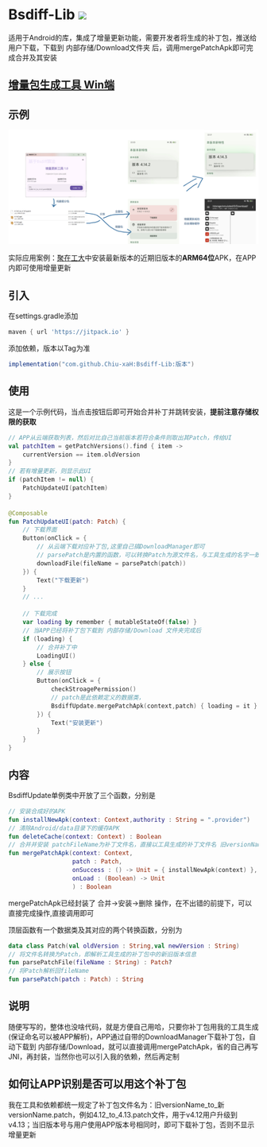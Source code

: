 # Bsdiff-Lib    [![](https://jitpack.io/v/Chiu-xaH/Bsdiff-Lib.svg)](https://jitpack.io/#Chiu-xaH/Bsdiff-Lib)

适用于Android的库，集成了增量更新功能，需要开发者将生成的补丁包，推送给用户下载，下载到 内部存储/Download文件夹 后，调用mergePatchApk即可完成合并及其安装

## [增量包生成工具 Win端](https://github.com/Chiu-xaH/Bsdiff-Tool)

## 示例
![图片](/img/a.png)

实际应用案例：[聚在工大](https://github.com/Chiu-xaH/HFUT-Schedule/releases)中安装最新版本的近期旧版本的**ARM64位**APK，在APP内即可使用增量更新

## 引入
在settings.gradle添加
```Groovy
maven { url 'https://jitpack.io' }
```

添加依赖，版本以Tag为准
```Groovy
implementation("com.github.Chiu-xaH:Bsdiff-Lib:版本")
```
## 使用
这是一个示例代码，当点击按钮后即可开始合并补丁并跳转安装，**提前注意存储权限的获取**
```Kotlin
// APP从云端获取列表，然后对比自己当前版本若符合条件则取出其Patch，传给UI
val patchItem = getPatchVersions().find { item ->
    currentVersion == item.oldVersion
}
// 若有增量更新，则显示此UI
if (patchItem != null) {
    PatchUpdateUI(patchItem)
}

@Composable
fun PatchUpdateUI(patch: Patch) {
    // 下载界面
    Button(onClick = {
        // 从云端下载对应补丁包,这里自己搞DownloadManager即可
        // parsePatch是内置的函数，可以转换Patch为源文件名，与工具生成的名字一致
        downloadFile(fileName = parsePatch(patch))
    }) {
        Text("下载更新")
    }
    // ...
    
    // 下载完成
    var loading by remember { mutableStateOf(false) }
    // 当APP已经将补丁包下载到 内部存储/Download 文件夹完成后
    if (loading) {
        // 合并补丁中
        LoadingUI()
    } else {
        // 展示按钮
        Button(onClick = {
            checkStroagePermission()
            // patch是此依赖定义的数据类，
            BsdiffUpdate.mergePatchApk(context,patch) { loading = it }
        }) {
            Text("安装更新")
        }
    }
}
```
## 内容
BsdiffUpdate单例类中开放了三个函数，分别是
```Kotlin
// 安装合成好的APK
fun installNewApk(context: Context,authority : String = ".provider")
// 清除Android/data目录下的缓存APK
fun deleteCache(context: Context) : Boolean
// 合并并安装 patchFileName为补丁文件名，直接以工具生成的补丁文件名 旧versionName_to_新versionName.patch
fun mergePatchApk(context: Context, 
                  patch : Patch,
                  onSuccess : () -> Unit = { installNewApk(context) },
                  onLoad : (Boolean) -> Unit
                  ) : Boolean
```
mergePatchApk已经封装了 合并->安装->删除 操作，在不出错的前提下，可以直接完成操作,直接调用即可

顶层函数有一个数据类及其对应的两个转换函数，分别为
```Kotlin
data class Patch(val oldVersion : String,val newVersion : String)
// 将文件名转换为Patch，即解析工具生成的补丁包中的新旧版本信息
fun parsePatchFile(fileName : String) : Patch?
// 将Patch解析回fileName
fun parsePatch(patch : Patch) : String
```

## 说明
随便写写的，整体也没啥代码，就是方便自己用哈，只要你补丁包用我的工具生成(保证命名可以被APP解析)，APP通过自带的DownloadManager下载补丁包，自动下载到 内部存储/Download，就可以直接调用mergePatchApk，省的自己再写JNI，再封装，当然你也可以引入我的依赖，然后再定制
## 如何让APP识别是否可以用这个补丁包
我在工具和依赖都统一规定了补丁包文件名为：旧versionName_to_新versionName.patch，例如4.12_to_4.13.patch文件，用于v4.12用户升级到v4.13；当旧版本号与用户使用APP版本号相同时，即可下载补丁包，否则不显示增量更新



